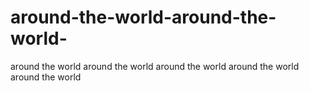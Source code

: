# around-the-world-around-the-world-
around the world around the world around the world around the world around the world 
